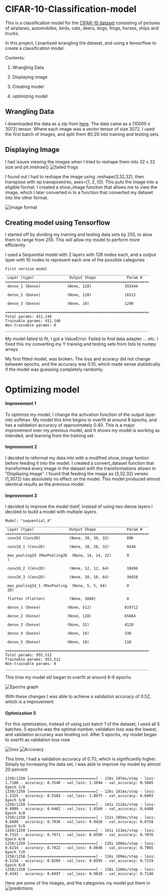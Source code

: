 # CIFAR-10-Classification-model

This is a classification model for the [CIFAR-10 dataset](https://www.cs.toronto.edu/~kriz/cifar.html) consisting of pictures of airplanes, automobiles, birds, cats, deers, dogs, frogs, horses, ships and trucks.

In this project, I practised wrangling the dataset, and using a tensorflow to create a classification model.


Contents:

1. Wrangling Data

2. Displaying image

3. Creating model

4. optimizing model



Wrangling Data
---
I downloaded the data as a zip from [here](https://www.cs.toronto.edu/~kriz/cifar.html). The data came as a (10000 x 3072) tensor. Where each image was a vector tensor of size 3072. I used the first batch of images, and split them 80:20 into training and testing sets.


Displaying Image
---
I had issues viewing the images when I tried to reshape them into 32 x 32 size and plt.imshow()
![failed frogs](/failed%20frogs.png "Failed Frogs png")

 I found out I had to reshape the image using .reshape(3,32,32), then transpose with np.transpose(res, axes=[1, 2, 0]). This puts the image into a eligible format. I created a show_image function that allows me to view the image, which I later converted in to a function that converted my dataset into the other format.
 
 ![image format](/cifar-10%20tranpose%20images.png "Image format png")



Creating model using Tensorflow
---
I started off by dividing my training and testing data sets by 255, to alow them to range from 255. This will allow my model to perform more efficiently

I used a Sequential model with 2 layers with 128 nodes each, and a output layer with 10 nodes to represent each one of the possible categories

```
First version model
_________________________________________________________________
 Layer (type)                Output Shape              Param #   
=================================================================
 dense_1 (Dense)            (None, 128)               393344    
                                                                 
 dense_2 (Dense)            (None, 128)               16512     
                                                                 
 dense_3 (Dense)            (None, 10)                1290      
                                                                 
=================================================================
Total params: 411,146
Trainable params: 411,146
Non-trainable params: 0
_________________________________________________________________
```

My model falied to fit, I got a ValueError: Failed to find data adapter ... etc. I fixed this my converting my Y training and testing sets from lists to numpy arrays

My first fitted model, was broken. The loss and acuracy did not change between epochs, and the accuracy was 0.10, which made sense statistically if the model was guessing completely randomly.

# Optimizing model

#### Improvement 1
To optimize my model, I change the activation function of the output layer into softmax. My model this time begins to overfit at around 8 epochs, and has a validation accuracy of approximately 0.40. This is a major improvement over my previous model, and It shows my model is working as intended, and learning from the training set.

#### Improvement 2
I decided to reformat my data into with a modified show_image funtion before feeding it into the model. I created a convert_dataset function that transformed every image in the dataset with the transformations shown in "Displaying Image". I found that feeding the image as (3,32,32) verses (1,3072) has absolutely no effect on the model. This model produced almost identical results as the previous model.

#### Improvement 3
I decided to improve the model itself, instead of using two dense layers I decided to build a model with multiple layers. 
```
Model: "sequential_4"
_________________________________________________________________
 Layer (type)                Output Shape              Param #   
=================================================================
 conv2d (Conv2D)             (None, 30, 30, 32)        896       
                                                                 
 conv2d_1 (Conv2D)           (None, 28, 28, 32)        9248      
                                                                 
 max_pooling2d (MaxPooling2D  (None, 14, 14, 32)       0         
 )                                                               
                                                                 
 conv2d_2 (Conv2D)           (None, 12, 12, 64)        18496     
                                                                 
 conv2d_3 (Conv2D)           (None, 10, 10, 64)        36928     
                                                                 
 max_pooling2d_1 (MaxPooling  (None, 5, 5, 64)         0         
 2D)                                                             
                                                                 
 flatten (Flatten)           (None, 1600)              0         
                                                                 
 dense_1 (Dense)            (None, 512)               819712    
                                                                 
 dense_2 (Dense)            (None, 128)               65664     
                                                                 
 dense_3 (Dense)            (None, 32)                4128      
                                                                 
 dense_4 (Dense)            (None, 10)                330       
                                                                 
 dense_5 (Dense)            (None, 10)                110       
                                                                 
=================================================================
Total params: 955,512
Trainable params: 955,512
Non-trainable params: 0
_________________________________________________________________
```
This time my model stil began to overfit at around 8-9 epochs

![Epochs graph](/50%20epoch%20test.png "epochs graph")

With these changes I was able to achieve a validation accuracy of 0.52, which is a improvement.


#### Optimization 5

For this optimization, Instead of using just batch 1 of the dataset, I used all 5 batches. 5 epochs was the optimal number, validation loss was the lowest, and validation accuracy was leveling out. After 5 epochs, my model began to overfit as validation loss rose 

![loss](/model%205%20accuracy%20and%20validation%20accuracy.png)
![Accuracy](/model%205%20validation%20loss%20and%20loss.png)

This time, I had a validation accuracy of 0.70, which is significantly higher. Simply by increasing the data set, I was able to improve my model by almost 20 percent


```Epoch 1/8
1250/1250 [==============================] - 136s 107ms/step - loss: 1.7186 - accuracy: 0.3540 - val_loss: 1.3694 - val_accuracy: 0.5045
Epoch 2/8
1250/1250 [==============================] - 126s 101ms/step - loss: 1.2325 - accuracy: 0.5583 - val_loss: 1.0975 - val_accuracy: 0.6093
Epoch 3/8
1250/1250 [==============================] - 141s 112ms/step - loss: 0.9999 - accuracy: 0.6462 - val_loss: 1.0169 - val_accuracy: 0.6408
Epoch 4/8
1250/1250 [==============================] - 131s 105ms/step - loss: 0.8488 - accuracy: 0.7036 - val_loss: 0.9426 - val_accuracy: 0.6758
Epoch 5/8
1250/1250 [==============================] - 141s 113ms/step - loss: 0.7315 - accuracy: 0.7471 - val_loss: 0.8589 - val_accuracy: 0.7076
Epoch 6/8
1250/1250 [==============================] - 135s 108ms/step - loss: 0.6214 - accuracy: 0.7822 - val_loss: 0.8646 - val_accuracy: 0.7065
Epoch 7/8
1250/1250 [==============================] - 136s 109ms/step - loss: 0.5158 - accuracy: 0.8204 - val_loss: 0.8595 - val_accuracy: 0.7219
Epoch 8/8
1250/1250 [==============================] - 138s 110ms/step - loss: 0.4341 - accuracy: 0.8497 - val_loss: 0.9820 - val_accuracy: 0.7148
```

Here are some of the images, and the categories my model put them in 
![predictions](/image%20predictions.png)
